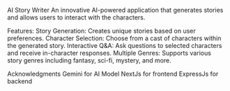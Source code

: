 AI Story Writer
An innovative AI-powered application that generates stories and allows users to interact with the characters.

Features:
Story Generation: Creates unique stories based on user preferences.
Character Selection: Choose from a cast of characters within the generated story.
Interactive Q&A: Ask questions to selected characters and receive in-character responses.
Multiple Genres: Supports various story genres including fantasy, sci-fi, mystery, and more.

Acknowledgments
Gemini for AI Model
NextJs for frontend
ExpressJs for backend
